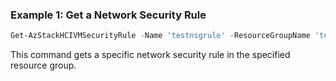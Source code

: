 ### Example 1:  Get a Network Security Rule
```powershell
Get-AzStackHCIVMSecurityRule -Name 'testnsgrule' -ResourceGroupName 'test-rg' -NetworkSecurityGroupName 'testnsg'
```
This command gets a specific network security rule in the specified resource group. 
